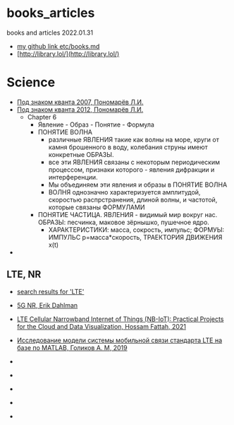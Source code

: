 # books_articles

books and articles 2022.01.31

* [my github link etc/books.md](https://github.com/ftk1000/etc/blob/master/books.md)
* [http://library.lol/](http://library.lol/)

# Science
* [Под знаком кванта 2007, Пономарёв Л.И.](https://books.ms/main/090CF971C16A11503150ED3935FB613B)
* [Под знаком кванта 2012, Пономарёв Л.И.](https://libgen.rs/book/index.php?md5=4670B46C59343A193575B21B1668FB5D)
  * Chapter 6
    * Явление - Образ - Понятие - Формула
    * ПОНЯТИЕ ВОЛНА
      * различные ЯВЛЕНИЯ такие как волны на море, круги от камня брошенного в воду, колебания струны имеют конкретные ОБРАЗЫ.
      * все эти ЯВЛЕНИЯ связаны с некоторым периодическим процессом, признаки которого - явления дифракции и интерференции.
      * Мы объединяем эти явления и образы в  ПОНЯТИЕ ВОЛНА
      * ВОЛНЯ однозначно характеризуется амплитудой, скоростью распрстранения, длиной волны, и частотой, которые связаны ФОРМУЛАМИ
    * ПОНЯТИЕ ЧАСТИЦА. ЯВЛЕНИЯ - видимый мир вокруг нас. ОБРАЗЫ: песчинка, маковое зёрнышко, пушечное ядро.
      * ХАРАКТЕРИСТИКИ: масса, сокрость, импульс;      ФОРМУЫ: ИМПУЛЬС р=масса*скорость,  ТРАЕКТОРИЯ ДВИЖЕНИЯ x(t)
* 
## LTE, NR
* [search results for 'LTE'](http://libgen.rs/search.php?&req=LTE&phrase=1&view=simple&column=def&sort=year&sortmode=DESC)
* [5G NR, Erik Dahlman](http://library.lol/main/B5A8DEE9F6F7AA1FC1388FF0A37A11B6)
* [LTE Cellular Narrowband Internet of Things (NB-IoT): Practical Projects for the Cloud and Data Visualization, Hossam Fattah, 2021](http://library.lol/main/9DDF39D413CDD03C5DDDAE48ADAD725B)
* [Исследование модели системы мобильной cвязи стандарта LTE на базе по MATLAB, Голиков А. М, 2019](http://library.lol/main/F11381F69350CFB62399CF72A4642635)
* []()
* []()
* []()
* []()



* []()
